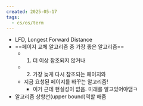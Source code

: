 ```yaml
---
created: 2025-05-17
tags:
  - cs/os/term
---
```

- LFD, Longest Forward Distance
- ==페이지 교체 알고리즘 중 가장 좋은 알고리즘==
	- 1. 더 이상 참조되지 않거나
	- 2. 가장 늦게 다시 참조되는 페이지와
	- 지금 요청된 페이지를 바꾸는 알고리즘!
		- 이거 근데 현실성이 없음. 미래를 알고있어야댐ㅋ
- 알고리즘 상항선(upper bound)역할 해줌